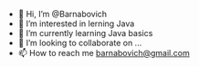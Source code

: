 - 👋 Hi, I’m @Barnabovich
- 👀 I’m interested in lerning Java
- 🌱 I’m currently learning Java basics
- 💞️ I’m looking to collaborate on ...
- 📫 How to reach me barnabovich@gmail.com

<!---
Barnabovich/Barnabovich is a ✨ special ✨ repository because its `README.md` (this file) appears on your GitHub profile.
You can click the Preview link to take a look at your changes.
--->

